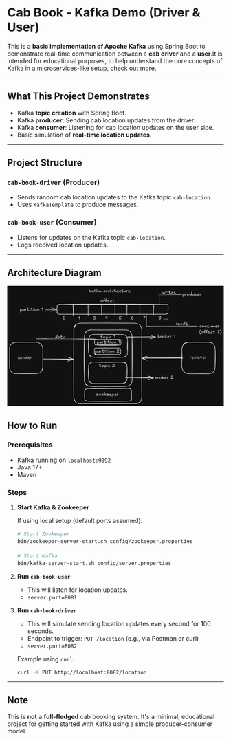 # Cab Book - Kafka Demo (Driver & User) 

This is a **basic implementation of Apache Kafka** using Spring Boot to demonstrate real-time communication between a **cab driver** and a **user**.It is intended for educational purposes, to help understand the core concepts of Kafka in a
microservices-like setup, check out more.

---

## What This Project Demonstrates

- Kafka **topic creation** with Spring Boot.
- Kafka **producer**: Sending cab location updates from the driver.
- Kafka **consumer**: Listening for cab location updates on the user side.
- Basic simulation of **real-time location updates**.

---

## Project Structure

### `cab-book-driver` (Producer)

- Sends random cab location updates to the Kafka topic `cab-location`.
- Uses `KafkaTemplate` to produce messages.

### `cab-book-user` (Consumer)

- Listens for updates on the Kafka topic `cab-location`.
- Logs received location updates.

---

## Architecture Diagram

![Architecture Diagram](kafka-arch.png)

## How to Run

### Prerequisites

- [Kafka](https://kafka.apache.org/quickstart) running on `localhost:9092`
- Java 17+
- Maven

### Steps

1. **Start Kafka & Zookeeper**

   If using local setup (default ports assumed):
    ```bash
    # Start Zookeeper
    bin/zookeeper-server-start.sh config/zookeeper.properties

    # Start Kafka
    bin/kafka-server-start.sh config/server.properties
    ```

2. **Run `cab-book-user`**
    - This will listen for location updates.
    - `server.port=8081`

3. **Run `cab-book-driver`**
    - This will simulate sending location updates every second for 100 seconds.
    - Endpoint to trigger: `PUT /location` (e.g., via Postman or curl)
    - `server.port=8082`

   Example using `curl`:
   ```bash
   curl -X PUT http://localhost:8082/location

---

## Note

This is **not** a **full-fledged** cab booking system. It's a minimal, educational project for getting started with
Kafka using a simple producer-consumer model.
